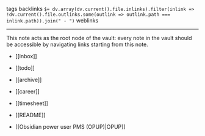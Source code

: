 tags 
backlinks `$= dv.array(dv.current().file.inlinks).filter(inlink => !dv.current().file.outlinks.some(outlink => outlink.path === inlink.path)).join(" - ")`
weblinks 
___
This note acts as the root node of the vault: every note in the vault should be accessible by navigating links starting from this note.

- [[inbox]]
- [[todo]]
- [[archive]]
- [[career]]
- [[timesheet]]

- [[README]]
- [[Obsidian power user PMS (OPUP)|OPUP]]